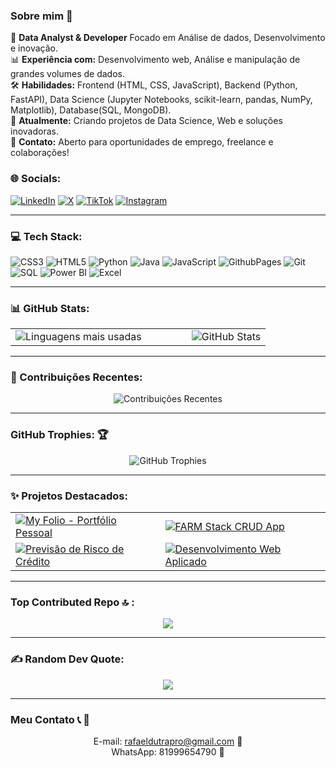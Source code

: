### Sobre mim 💫

🎯 **Data Analyst & Developer** Focado em Análise de dados, Desenvolvimento e inovação.  
📊 **Experiência com:** Desenvolvimento web, Análise e manipulação de grandes volumes de dados.  
🛠 **Habilidades:** Frontend (HTML, CSS, JavaScript), Backend (Python, FastAPI), Data Science (Jupyter Notebooks, scikit-learn, pandas, NumPy, Matplotlib), Database(SQL, MongoDB).  
🚀 **Atualmente:** Criando projetos de Data Science, Web e soluções inovadoras.  
📩 **Contato:** Aberto para oportunidades de emprego, freelance e colaborações!

### 🌐 Socials:

[![LinkedIn](https://img.shields.io/badge/LinkedIn-%230077B5.svg?logo=linkedin&logoColor=white)](https://linkedin.com/in/rafaelsantoshome)
[![X](https://img.shields.io/badge/X-black.svg?logo=X&logoColor=white)](https://x.com/Rh4ell)
[![TikTok](https://img.shields.io/badge/TikTok-%23000000.svg?logo=TikTok&logoColor=white)](https://www.tiktok.com/@datastudent)
[![Instagram](https://img.shields.io/badge/Instagram-%23E4405F.svg?logo=instagram&logoColor=white)](https://instagram.com/rafaeldatahome)

</div>

---

### 💻 Tech Stack:

<div align="">
  
  ![CSS3](https://img.shields.io/badge/css3-%231572B6.svg?style=for-the-badge&logo=css3&logoColor=white)
  ![HTML5](https://img.shields.io/badge/html5-%23E34F26.svg?style=for-the-badge&logo=html5&logoColor=white)
  ![Python](https://img.shields.io/badge/python-3670A0?style=for-the-badge&logo=python&logoColor=ffdd54)
  ![Java](https://img.shields.io/badge/java-%23ED8B00.svg?style=for-the-badge&logo=openjdk&logoColor=white)
  ![JavaScript](https://img.shields.io/badge/javascript-%23323330.svg?style=for-the-badge&logo=javascript&logoColor=%23F7DF1E)
  ![GithubPages](https://img.shields.io/badge/github%20pages-121013?style=for-the-badge&logo=github&logoColor=white)
  ![Git](https://img.shields.io/badge/git-%23F05032.svg?style=for-the-badge&logo=git&logoColor=white)
  ![SQL](https://img.shields.io/badge/sql-%2300ADEF.svg?style=for-the-badge&logo=postgresql&logoColor=white)
  ![Power BI](https://img.shields.io/badge/power%20bi-%23F2C94C.svg?style=for-the-badge&logo=powerbi&logoColor=black)
  ![Excel](https://img.shields.io/badge/Excel-%23217346.svg?style=for-the-badge&logo=microsoft-excel&logoColor=white)
</div>

---

### 📊 GitHub Stats:

<div align="center">
  <table>
    <tr>
      <td style="padding-right: 40px;">
        <img src="https://github-readme-stats.vercel.app/api/top-langs/?username=Haell39&theme=radical&hide_border=false&include_all_commits=false&count_private=false&layout=compact" alt="Linguagens mais usadas">
      </td>
      <td style="padding-left: 40px;">
        <img src="https://github-readme-stats.vercel.app/api?username=Haell39&show_icons=true&theme=radical" alt="GitHub Stats">
      </td>
    </tr>
  </table>
</div>

---

### 🌟 Contribuições Recentes:

<div align="center">
  <img src="https://github-readme-streak-stats.herokuapp.com/?user=Haell39&theme=radical" alt="Contribuições Recentes">
</div>

---

### GitHub Trophies: 🏆

<div align="center">
  
![GitHub Trophies](https://github-profile-trophy.vercel.app/?username=Haell39&theme=radical&no-frame=false&margin-w=15)

</div>

---

### ✨ Projetos Destacados:

<div align="center">

  <table>
    <tr>
      <td>
        <a href="https://github.com/Haell39/My_Folio">
          <img src="https://github-readme-stats.vercel.app/api/pin/?username=Haell39&repo=My_Folio&theme=radical" alt="My Folio - Portfólio Pessoal">
        </a>
      </td>
      <td>
        <a href="https://github.com/Haell39/FARM_Stack-CRUDapp">
          <img src="https://github-readme-stats.vercel.app/api/pin/?username=Haell39&repo=FARM_Stack-CRUDapp&theme=radical" alt="FARM Stack CRUD App">
        </a>
      </td>
    </tr>
    <tr>
      <td>
        <a href="https://github.com/Haell39/Previsao-risco-credito">
          <img src="https://github-readme-stats.vercel.app/api/pin/?username=Haell39&repo=Previsao-risco-credito&theme=radical" alt="Previsão de Risco de Crédito">
        </a>
      </td>
      <td>
        <a href="https://github.com/Haell39/Applied-WebDevelopment">
          <img src="https://github-readme-stats.vercel.app/api/pin/?username=Haell39&repo=Applied-WebDevelopment&theme=radical" alt="Desenvolvimento Web Aplicado">
        </a>
      </td>
    </tr>
  </table>

</div>

---

### Top Contributed Repo 🔝 :

<div align="center">
  
![](https://github-contributor-stats.vercel.app/api?username=Haell39&limit=5&theme=radical&combine_all_yearly_contributions=true)

</div>

---

### ✍️ Random Dev Quote:

<div align="center">

![](https://quotes-github-readme.vercel.app/api?type=horizontal&theme=dark&quote=A+computação+é+nenhuma+outra+coisa+senão+uma+matemática+disfarçada.&author=Edsger+W.+Dijkstra)

</div>

---

### Meu Contato 📞 📩

<div align="center">
  
E-mail: rafaeldutrapro@gmail.com 📧<br>
WhatsApp: 81999654790 📱<br>

</div>
